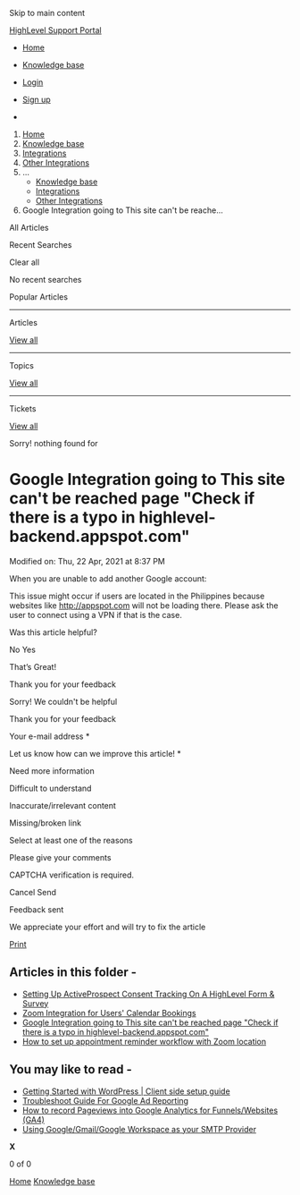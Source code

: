 Skip to main content

[ HighLevel Support Portal ](https://help.gohighlevel.com)

  * [ Home ](/support/home)
  * [ Knowledge base ](/support/solutions)

  * [Login](/support/login)
  * [Sign up](/support/signup)
  * 

  1. [Home](/support/home)
  2. [Knowledge base](/support/solutions)
  3. [Integrations](/support/solutions/48000449584)
  4. [Other Integrations](/support/solutions/folders/48000677303)
  5. ... 
     * [Knowledge base](/support/solutions)
     * [Integrations](/support/solutions/48000449584)
     * [Other Integrations](/support/solutions/folders/48000677303)
  6. Google Integration going to This site can't be reache...

All  Articles 

Recent Searches

Clear all

No recent searches

Popular Articles

* * *

Articles

[View all](/support/search/solutions)

* * *

Topics

[View all](/support/search/topics)

* * *

Tickets

[View all](/support/search/tickets)

Sorry! nothing found for   

# Google Integration going to This site can't be reached page "Check if there is a typo in highlevel-backend.appspot.com"

Modified on: Thu, 22 Apr, 2021 at 8:37 PM

When you are unable to add another Google account:

This issue might occur if users are located in the Philippines because websites like <http://appspot.com> will not be loading there. Please ask the user to connect using a VPN if that is the case.

Was this article helpful?

No  Yes 

That’s Great!

Thank you for your feedback

Sorry! We couldn't be helpful

Thank you for your feedback

Your e-mail address *

Let us know how can we improve this article! *

Need more information 

Difficult to understand 

Inaccurate/irrelevant content 

Missing/broken link 

Select at least one of the reasons 

Please give your comments 

CAPTCHA verification is required. 

Cancel  Send 

Feedback sent

We appreciate your effort and will try to fix the article

[Print](javascript:print\(\))

## Articles in this folder -

  * [Setting Up ActiveProspect Consent Tracking On A HighLevel Form & Survey](/support/solutions/articles/48001175529-setting-up-activeprospect-consent-tracking-on-a-highlevel-form-survey)
  * [Zoom Integration for Users' Calendar Bookings](/support/solutions/articles/48001179593-zoom-integration-for-users-calendar-bookings)
  * [Google Integration going to This site can't be reached page "Check if there is a typo in highlevel-backend.appspot.com"](/support/solutions/articles/48001181602-google-integration-going-to-this-site-can-t-be-reached-page-check-if-there-is-a-typo-in-highlevel-ba)
  * [How to set up appointment reminder workflow with Zoom location](/support/solutions/articles/48001207666-how-to-set-up-appointment-reminder-workflow-with-zoom-location)

## You may like to read -

  * [Getting Started with WordPress | Client side setup guide](/support/solutions/articles/48001199648-getting-started-with-wordpress-client-side-setup-guide)
  * [Troubleshoot Guide For Google Ad Reporting](/support/solutions/articles/48001219996-troubleshoot-guide-for-google-ad-reporting)
  * [How to record Pageviews into Google Analytics for Funnels/Websites (GA4)](/support/solutions/articles/48001219725-how-to-record-pageviews-into-google-analytics-for-funnels-websites-ga4-)
  * [Using Google/Gmail/Google Workspace as your SMTP Provider](/support/solutions/articles/48001148427-using-google-gmail-google-workspace-as-your-smtp-provider)

**X**

0 of 0 []()

[Home](/support/home) [Knowledge base](/support/solutions)
